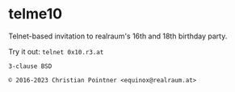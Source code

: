 # telme10

Telnet-based invitation to realraum's 16th and 18th birthday party.

Try it out:  `telnet 0x10.r3.at`


    3-clause BSD

    © 2016-2023 Christian Pointner <equinox@realraum.at>
